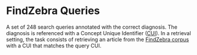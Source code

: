 # FindZebra Queries

A set of 248 search queries annotated with the correct diagnosis. The diagnosis is referenced with a Concept Unique Identifier ([CUI](https://www.nlm.nih.gov/research/umls/new_users/online_learning/Meta_005.html)). In a retrieval setting, the task consists of retrieving an article from the [FindZebra corpus](https://huggingface.co/datasets/findzebra/corpus) with a CUI that matches the query CUI.